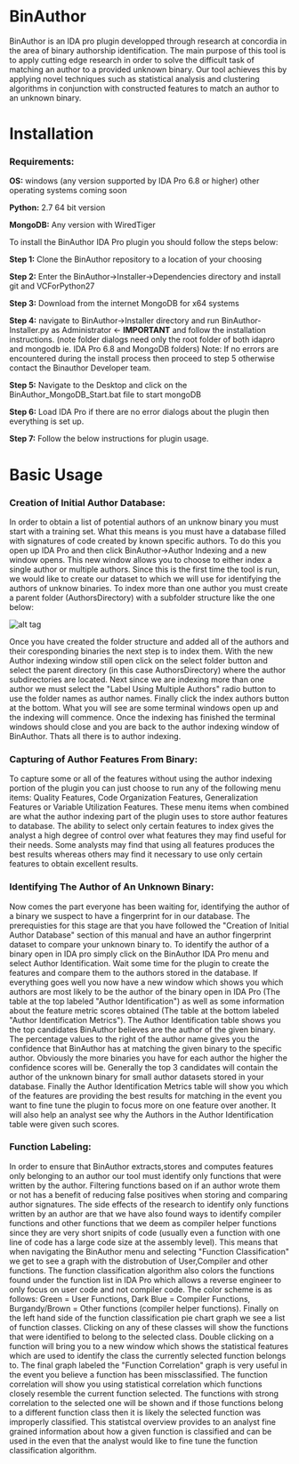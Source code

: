 # BinAuthor

BinAuthor is an IDA pro plugin developped through research at concordia in the area of binary authorship identification. The main purpose of this tool is to apply cutting edge research 
in order to solve the difficult task of matching an author to a provided unknown binary. Our tool achieves this by applying novel techniques such as statistical analysis and clustering algorithms
in conjunction with constructed features to match an author to an unknown binary.

# Installation

### Requirements:

**OS:** windows (any version supported by IDA Pro 6.8 or higher) other operating systems coming soon

**Python:** 2.7 64 bit version

**MongoDB:** Any version with WiredTiger

To install the BinAuthor IDA Pro plugin you should follow the steps below:

**Step 1:** Clone the BinAuthor repository to a location of your choosing

**Step 2:** Enter the BinAuthor->Installer->Dependencies directory and install git and VCForPython27

**Step 3:** Download from the internet MongoDB for x64 systems

**Step 4:** navigate to BinAuthor->Installer directory and run BinAuthor-Installer.py as Administrator <- ****IMPORTANT****
        and follow the installation instructions. (note folder dialogs need only the root folder of both idapro and mongodb ie. IDA Pro 6.8 and MongoDB folders)
        Note: If no errors are encountered during the install process then proceed to step 5 otherwise contact the Binauthor
              Developer team.

**Step 5:** Navigate to the Desktop and click on the BinAuthor_MongoDB_Start.bat file to start mongoDB

**Step 6:** Load IDA Pro if there are no error dialogs about the plugin then everything is set up.

**Step 7:** Follow the below instructions for plugin usage.

# Basic Usage

### Creation of Initial Author Database:

In order to obtain a list of potential authors of an unknow binary you must start with a training set. What this means is you must have a database filled with signatures of code created by known specific
authors. To do this you open up IDA Pro and then click BinAuthor->Author Indexing and a new window opens. This new window allows you to choose to either index a single author or multiple authors. Since 
this is the first time the tool is run, we would like to create our dataset to which we will use for identifying the authors of unknow binaries. To index more than one author you must create a parent 
folder (AuthorsDirectory) with a subfolder structure like the one below:

![alt tag](https://github.com/g4hsean/BinAuthor/blob/master/FolderStructure.JPG)

Once you have created the folder structure and added all of the authors and their coresponding binaries the next step is to index them. With the new Author indexing window still open click on the 
select folder button and select the parent directory (in this case AuthorsDirectory) where the author subdirectories are located. Next since we are indexing more than one author we must select the
"Label Using Multiple Authors" radio button to use the folder names as author names. Finally click the index authors button at the bottom. What you will see are some terminal windows open up and the 
indexing will commence. Once the indexing has finished the terminal windows should close and you are back to the author indexing window of BinAuthor. Thats all there is to author indexing.

### Capturing of Author Features From Binary:

To capture some or all of the features without using the author indexing portion of the plugin you can just choose to run any of the following menu items: Quality Features, Code Organization Features,
Generalization Features or Variable Utilization Features. These menu items when combined are what the author indexing part of the plugin uses to store author features to database. The ability to select
only certain features to index gives the analyst a high degree of control over what features they may find useful for their needs. Some analysts may find that using all features produces the best results
whereas others may find it necessary to use only certain features to obtain excellent results.

### Identifying The Author of An Unknown Binary:

Now comes the part everyone has been waiting for, identifying the author of a binary we suspect to have a fingerprint for in our database. The prerequisties for this stage are that you have followed the
"Creation of Initial Author Database" section of this manual and have an author fingerprint dataset to compare your unknown binary to. To identify the author of a binary open in IDA pro simply click on
the BinAuthor IDA Pro menu and select Author Identification. Wait some time for the plugin to create the features and compare them to the authors stored in the database. If everything goes well you now
have a new window which shows you which authors are most likely to be the author of the binary open in IDA Pro (The table at the top labeled "Author Identification") as well as some information about
the feature metric scores obtained (The table at the bottom labeled "Author Identification Metrics"). The Author Identification table shows you the top candidates BinAuthor believes are the author of the
given binary. The percentage values to the right of the author name gives you the confidence that BinAuthor has at matching the given binary to the specific author. Obviously the more binaries you have
for each author the higher the confidence scores will be. Generally the top 3 candidates will contain the author of the unknown binary for small author datasets stored in your database. Finally the Author
Identification Metrics table will show you which of the features are providing the best results for matching in the event you want to fine tune the plugin to focus more on one feature over another. It will
also help an analyst see why the Authors in the Author Identification table were given such scores.

### Function Labeling:

In order to ensure that BinAuthor extracts,stores and computes features only belonging to an author our tool must identify only functions that were written by the author. Filtering functions based on if
an author wrote them or not has a benefit of reducing false positives when storing and comparing author signatures. The side effects of the research to identify only functions written by an author are
that we have also found ways to identify compiler functions and other functions that we deem as compiler helper functions since they are very short snipits of code (usually even a function with one
line of code has a large code size at the assembly level). This means that when navigating the BinAuthor menu and selecting "Function Classification" we get to see a graph with the distrobution of User,Compiler
and other functions. The function classification algorithm also colors the functions found under the function list in IDA Pro which allows a reverse engineer to only focus on user code and not compiler code. The color
scheme is as follows: Green = User Functions, Dark Blue = Compiler Functions, Burgandy/Brown = Other functions (compiler helper functions). Finally on the left hand side of the function classification
pie chart graph we see a list of function classes. Clicking on any of these classes will show the functions that were identified to belong to the selected class. Double clicking on a function will bring you
to a new window which shows the statistical features which are used to identify the class the currently selected function belongs to. The final graph labeled the "Function Correlation" graph is very useful
in the event you believe a function has been missclassified. The function correlation will show you using statistical correlation which functions closely resemble the current function selected. The functions
with strong correlation to the selected one will be shown and if those functions belong to a different function class then it is likely the selected function was improperly classified. This statistcal overview
provides to an analyst fine grained information about how a given function is classified and can be used in the even that the analyst would like to fine tune the function classification algorithm.

